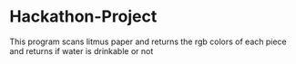 # Hackathon-Project
This program scans litmus paper and returns the rgb colors of each piece and returns if water is drinkable or not
